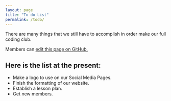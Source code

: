 ```yaml
---
layout: page
title: "To do List"
permalink: /todo/
---
```


There are many things that we still have to accomplish in order make our full coding club.

Members can [edit this page on GitHub.](https://github.com/cehs/cehs.github.io/pages/to-do-list.md)

## Here is the list at the present:
* Make a logo to use on our Social Media Pages.
* Finish the formatting of our website.
* Establish a lesson plan.
* Get new members.
